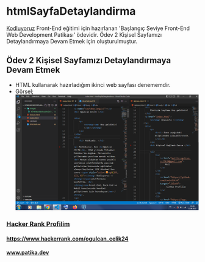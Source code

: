 # htmlSayfaDetaylandirma
[Kodluyoruz](https://www.kodluyoruz.org/)  Front-End eğitimi için hazırlanan 'Başlangıç Seviye Front-End Web Development Patikası' ödevidir. Ödev 2 Kişisel Sayfamızı Detaylandırmaya Devam Etmek için oluşturulmuştur.
## Ödev 2 Kişisel Sayfamızı Detaylandırmaya Devam Etmek

- HTML kullanarak hazırladığım ikinci web sayfası denememdir.
- Görsel;
    ![WebSayfasiDetaylandirmaHTML](ikinciWebSayfas%C4%B1HTMLPatika.png)


### [Hacker Rank Profilim](https://www.hackerrank.com/ogulcan_celik24) 
#### https://www.hackerrank.com/ogulcan_celik24
#### www.patika.dev